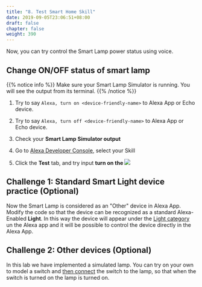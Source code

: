 ```yaml
---
title: "8. Test Smart Home Skill"
date: 2019-09-05T23:06:51+08:00
draft: false
chapter: false
weight: 390
---
```


Now, you can try control the Smart Lamp power status using voice.

## Change ON/OFF status of smart lamp

{{% notice info %}}
Make sure your Smart Lamp Simulator is running. You will see the output from its 
terminal.
{{% /notice %}}

1. Try to say `Alexa, turn on <device-friendly-name>` to Alexa App or Echo device.

1. Try to say `Alexa, turn off <device-friendly-name>` to Alexa App or Echo device.

1. Check your **Smart Lamp Simulator output**

1. Go to [Alexa Developer Console](https://developer.amazon.com/alexa/console/ask), 
select your Skill

1. Click the **Test** tab, and try input **turn on the <device-friendly-name>**
![](/images/smart-home/alexa-console-test.png)



## Challenge 1: Standard Smart Light device practice (Optional)

Now the Smart Lamp is considered as an "Other" device in Alexa App.
Modify the code so that the device can be recognized as a standard Alexa-Enabled **Light**. 
In this way the device will appear under the [Light category](https://developer.amazon.com/docs/device-apis/alexa-discovery.html#display-categories) un the Alexa app and it will be possible to control the device directly in the Alexa App.

## Challenge 2: Other devices (Optional)

In this lab we have implemented a simulated lamp. You can try on your own to model a switch
and [then connect](https://www.amazon.com/gp/help/customer/display.html?nodeId=G202200080) the switch to the lamp, so that when the switch is turned on the lamp is turned on.
